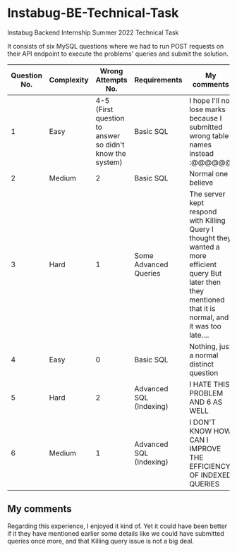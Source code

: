# Instabug-BE-Technical-Task
Instabug Backend Internship Summer 2022 Technical Task

It consists of six MySQL questions where we had to run POST requests on their API endpoint
to execute the problems' queries and submit the solution.

| Question No. | Complexity | Wrong Attempts No.                                       | Requirements            | My comments                                                                                                                                                      |
|--------------|------------|----------------------------------------------------------|-------------------------|------------------------------------------------------------------------------------------------------------------------------------------------------------------|
| 1            | Easy       | 4-5 (First question to answer so didn't know the system) | Basic SQL               | I hope I'll not lose marks because I submitted wrong table names instead :@@@@@@                                                                                 |
| 2            | Medium     | 2                                                        | Basic SQL               | Normal one I believe                                                                                                                                             |
| 3            | Hard       | 1                                                        | Some Advanced Queries   | The server kept respond with Killing Query I thought they wanted a more efficient query But later then they mentioned that it is normal, and it was too late.... |
| 4            | Easy       | 0                                                        | Basic SQL               | Nothing, just a normal distinct question                                                                                                                         |
| 5            | Hard       | 2                                                        | Advanced SQL (Indexing) | I HATE THIS PROBLEM AND 6 AS WELL                                                                                                                                |
| 6            | Medium     | 1                                                        | Advanced SQL (Indexing) | I DON'T KNOW HOW CAN I IMPROVE THE EFFICIENCY OF INDEXED QUERIES                                                                                                 |



## My comments

Regarding this experience, I enjoyed it kind of. Yet it could have been better if it they have mentioned earlier some details like we could have submitted queries once more, and that Killing query issue is not a big deal.
